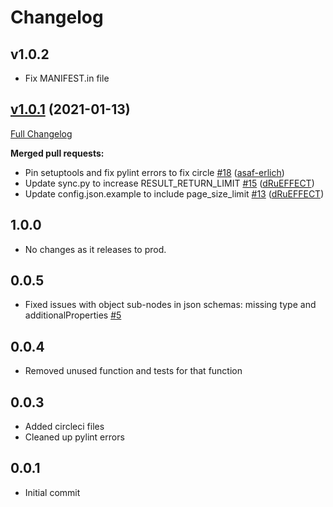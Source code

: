 # Changelog

## v1.0.2
* Fix MANIFEST.in file

## [v1.0.1](https://github.com/singer-io/tap-kustomer/tree/v1.0.1) (2021-01-13)

[Full Changelog](https://github.com/singer-io/tap-kustomer/compare/v1.0.0...v1.0.1)

**Merged pull requests:**

- Pin setuptools and fix pylint errors to fix circle [\#18](https://github.com/singer-io/tap-kustomer/pull/18) ([asaf-erlich](https://github.com/asaf-erlich))
- Update sync.py to increase RESULT\_RETURN\_LIMIT [\#15](https://github.com/singer-io/tap-kustomer/pull/15) ([dRuEFFECT](https://github.com/dRuEFFECT))
- Update config.json.example to include page\_size\_limit [\#13](https://github.com/singer-io/tap-kustomer/pull/13) ([dRuEFFECT](https://github.com/dRuEFFECT))

## 1.0.0
  * No changes as it releases to prod.

## 0.0.5
  * Fixed issues with object sub-nodes in json schemas: missing type and additionalProperties [#5](https://github.com/singer-io/tap-kustomer/pull/5)

## 0.0.4
  * Removed unused function and tests for that function

## 0.0.3
  * Added circleci files
  * Cleaned up pylint errors

## 0.0.1
  * Initial commit